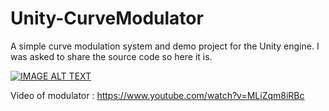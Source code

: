 # Unity-CurveModulator
A simple curve modulation system and demo project for the Unity engine. I was asked to share the source code so here it is. 

[![IMAGE ALT TEXT](http://img.youtube.com/vi/MLiZqm8iRBc/0.jpg)](http://www.youtube.com/watch?v=MLiZqm8iRBc "Curve modulator")

Video of modulator :  https://www.youtube.com/watch?v=MLiZqm8iRBc 

